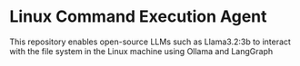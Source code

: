 # Linux Command Execution Agent   
This repository enables open-source LLMs such as Llama3.2:3b to interact with the file system in the Linux machine using Ollama and LangGraph    

